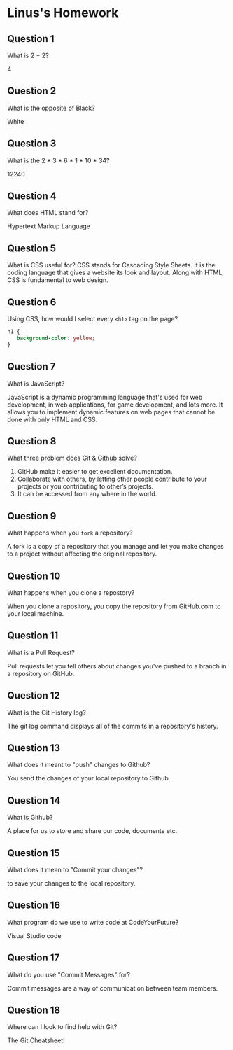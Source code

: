 # Linus's Homework

## Question 1

What is 2 + 2?

4

## Question 2

What is the opposite of Black?

White

## Question 3

What is the  2 * 3 * 6 * 1 * 10 * 34?

12240

## Question 4 

What does HTML stand for?

Hypertext Markup Language

## Question 5

What is CSS useful for?
CSS stands for Cascading Style Sheets. It is the coding language that gives a website its look and layout. Along with HTML, CSS is fundamental to web design. 

## Question 6

Using CSS, how would I select every `<h1>` tag on the page?

```css
h1 {
   background-color: yellow;
}
```

## Question 7

What is JavaScript?

JavaScript is a dynamic programming language that's used for web development, in web applications, for game development, and lots more. It allows you to implement dynamic features on web pages that cannot be done with only HTML and CSS.

## Question 8

What three problem does Git & Github solve?
1. GitHub make it easier to get excellent documentation.
2. Collaborate with others, by letting other people contribute to your projects or you contributing to other’s projects.
3. It can be accessed from any where in the world.

## Question 9

What happens when you `fork` a repository?

A fork is a copy of a repository that you manage and let you make changes to a project without affecting the original repository. 

## Question 10 

What happens when you clone a repostory?

When you clone a repository, you copy the repository from GitHub.com to your local machine.

## Question 11

What is a Pull Request?

Pull requests let you tell others about changes you've pushed to a branch in a repository on GitHub. 

## Question 12

What is the Git History log?

The git log command displays all of the commits in a repository's history. 

## Question 13

What does it meant to "push" changes to Github?

You send the changes of your local repository to Github.

## Question 14

What is Github?

A place for us to store and share our code, documents etc.

## Question 15

What does it mean to "Commit your changes"?

to save your changes to the local repository.

## Question 16

What program do we use to write code at CodeYourFuture?

Visual Studio code

## Question 17

What do you use "Commit Messages" for?

Commit messages are a way of communication between team members.

## Question 18

Where can I look to find help with Git?

The Git Cheatsheet!
